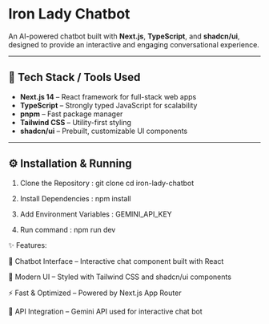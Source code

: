 # Iron Lady Chatbot  

An AI-powered chatbot built with **Next.js**, **TypeScript**, and **shadcn/ui**, designed to provide an interactive and engaging conversational experience.  

---

## 🚀 Tech Stack / Tools Used  
- **Next.js 14** – React framework for full-stack web apps  
- **TypeScript** – Strongly typed JavaScript for scalability  
- **pnpm** – Fast package manager  
- **Tailwind CSS** – Utility-first styling  
- **shadcn/ui** – Prebuilt, customizable UI components  


---

## ⚙️ Installation & Running  

 1. Clone the Repository  :
    git clone <repo-url>
    cd iron-lady-chatbot


2. Install Dependencies :
    npm install


3. Add Environment Variables :
    GEMINI_API_KEY


4. Run command :
    npm run dev




✨ Features:

💬 Chatbot Interface – Interactive chat component built with React

🎨 Modern UI – Styled with Tailwind CSS and shadcn/ui components

⚡ Fast & Optimized – Powered by Next.js App Router

🔗 API Integration – Gemini API used for interactive chat bot

